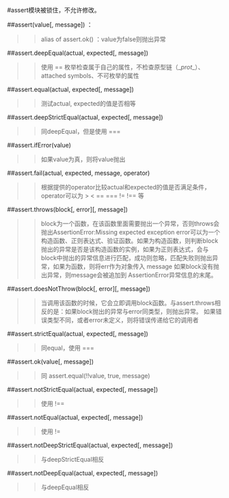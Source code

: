 #assert模块被锁住，不允许修改。


##assert(value[, message]) ：
>> alias of assert.ok() ：value为false则抛出异常

##assert.deepEqual(actual, expected[, message])
>> 使用 == 枚举检查属于自己的属性，不检查原型链（\__prot__）、attached symbols、不可枚举的属性

##assert.equal(actual, expected[, message])
>> 测试actual, expected的值是否相等

##assert.deepStrictEqual(actual, expected[, message])
>> 同deepEqual，但是使用 ===

##assert.ifError(value)
>> 如果value为真，则将value抛出

##assert.fail(actual, expected, message, operator)
>> 根据提供的operator比较actual和expected的值是否满足条件，operator可以为 > < == === != !== 等

##assert.throws(block[, error]\[, message])
>> block为一个函数，在该函数里面需要抛出一个异常，否则throws会抛出AssertionError:Missing expected exception
>> error可以为一个构造函数、正则表达式、验证函数。如果为构造函数，则判断block抛出的异常是否是该构造函数的实例，如果为正则表达式，会与block中抛出的异常信息进行匹配，成功则忽略，匹配失败则抛出异常，如果为函数，则将err作为对象传入
>> message 如果block没有抛出异常，则message会被追加到 AssertionError异常信息的末尾。

##assert.doesNotThrow(block\[, error][, message])
>> 当调用该函数的时候，它会立即调用block函数。与assert.throws相反的是：如果block抛出的异常与error同类型，则抛出异常。
>> 如果错误类型不同，或者error未定义，则将错误传递给它的调用者

##assert.strictEqual(actual, expected[, message])
>> 同equal，使用 ===

##assert.ok(value[, message])
>> 同 assert.equal(!!value, true, message)

##assert.notStrictEqual(actual, expected[, message])
>> 使用 !==

##assert.notEqual(actual, expected[, message])
>> 使用 !=

##assert.notDeepStrictEqual(actual, expected[, message])
>> 与deepStrictEqual相反

##assert.notDeepEqual(actual, expected[, message])
>> 与deepEqual相反
